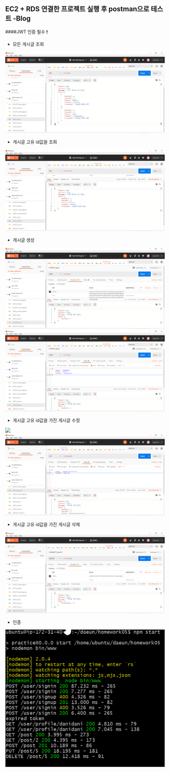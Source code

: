 ##  EC2 + RDS 연결한 프로젝트 실행 후 postman으로 테스트 -Blog
####JWT 인증 필수 ❗

- 모든 게시글 조회
<img src ="README_IMG/readAllPost-img.png">

- 게시글 고유 id값을 조회
<img src ="README_IMG/readPost-img.png">

- 게시글 생성
<img src ="README_IMG/postBlog-token-img.png">
<img src ="README_IMG/postBlog-img.png">

- 게시글 고유 id값을 가진 게시글 수정
<img src ="README_IMG/putPost-toekn-img.png">
<img src ="README_IMG/putPost-img.png">

- 게시글 고유 id값을 가진 게시글 삭제
<img src ="README_IMG/deletePost-img.png">

- 인증
<img src ="README_IMG/aws-rds.png">
